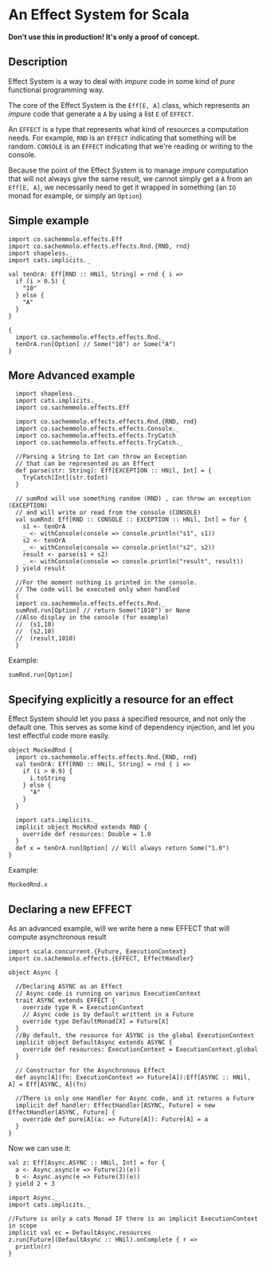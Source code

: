 An Effect System for Scala
==========================

**Don't use this in production! It's only a proof of concept.**
 
Description
-----------

Effect System is a way to deal with _impure_ code in some kind of _pure_ functional programming way.

The core of the Effect System is the `Eff[E, A]` class, which represents an _impure_ code 
that generate a `A` by using a list `E` of `EFFECT`.

An `EFFECT` is a type that represents what kind of resources a computation needs. For example, 
`RND` is an `EFFECT` indicating that something will be random. 
`CONSOLE` is an `EFFECT` indicating that we're reading or writing to the console.
 
Because the point of the Effect System is to manage _impure_ computation that will not always
 give the same result, we cannot simply get a `A` from an `Eff[E, A]`, 
 we necessarily need to get it wrapped in something (an `IO`  monad for example, or simply an `Option`)
 
  
Simple example
--------------

```tut:silent
import co.sachemmolo.effects.Eff
import co.sachemmolo.effects.effects.Rnd.{RND, rnd}
import shapeless._
import cats.implicits._

val tenOrA: Eff[RND :: HNil, String] = rnd { i =>
  if (i > 0.5) {
    "10"
  } else {
    "A"
  }
}

{
  import co.sachemmolo.effects.effects.Rnd._
  tenOrA.run[Option] // Some("10") or Some("A")
}
```

More Advanced example
---------------------

```tut:silent
  import shapeless._
  import cats.implicits._
  import co.sachemmolo.effects.Eff

  import co.sachemmolo.effects.effects.Rnd.{RND, rnd}
  import co.sachemmolo.effects.effects.Console._
  import co.sachemmolo.effects.effects.TryCatch
  import co.sachemmolo.effects.effects.TryCatch._

  //Parsing a String to Int can throw an Exception
  // that can be represented as an Effect
  def parse(str: String): Eff[EXCEPTION :: HNil, Int] = {
    TryCatch[Int](str.toInt)
  }

  // sumRnd will use something random (RND) , can throw an exception (EXCEPTION)
  // and will write or read from the console (CONSOLE)
  val sumRnd: Eff[RND :: CONSOLE :: EXCEPTION :: HNil, Int] = for {
    s1 <- tenOrA
    _ <- withConsole(console => console.println("s1", s1))
    s2 <- tenOrA
    _ <- withConsole(console => console.println("s2", s2))
    result <- parse(s1 + s2)
    _ <- withConsole(console => console.println("result", result))
  } yield result

  //For the moment nothing is printed in the console.
  // The code will be executed only when handled
  {
  import co.sachemmolo.effects.effects.Rnd._
  sumRnd.run[Option] // return Some("1010") or None
  //Also display in the console (for example)
  //  (s1,10)
  //  (s2,10)
  //  (result,1010)
  }
```

Example:
```tut
sumRnd.run[Option]
```

Specifying explicitly a resource for an effect
----------------------------------------------

Effect System should let you pass a specified resource, and not only the default one.
This serves as some kind of dependency injection, and let you test effectful code more easily.

```tut:silent
object MockedRnd {
  import co.sachemmolo.effects.effects.Rnd.{RND, rnd}
  val tenOrA: Eff[RND :: HNil, String] = rnd { i =>
    if (i > 0.9) {
      i.toString
    } else {
      "A"
    }
  }

  import cats.implicits._
  implicit object MockRnd extends RND {
    override def resources: Double = 1.0
  }
  def x = tenOrA.run[Option] // Will always return Some("1.0")
}
```

Example:
```tut
MockedRnd.x
```


Declaring a new EFFECT
----------------------

As an advanced example, will we write here a new EFFECT that will compute asynchronous result

```tut:silent
import scala.concurrent.{Future, ExecutionContext}
import co.sachemmolo.effects.{EFFECT, EffectHandler}

object Async {
   
  //Declaring ASYNC as an Effect
  // Async code is running on various ExecutionContext
  trait ASYNC extends EFFECT {
    override type R = ExecutionContext
    // Async code is by default writtent in a Future
    override type DefaultMonad[X] = Future[X] 
  }
  //By default, the resource for ASYNC is the global ExecutionContext
  implicit object DefaultAsync extends ASYNC {
    override def resources: ExecutionContext = ExecutionContext.global
  }

  // Constructor for the Asynchronous Effect
  def async[A](fn: ExecutionContext => Future[A]):Eff[ASYNC :: HNil, A] = Eff[ASYNC, A](fn)

  //There is only one Handler for Async code, and it returns a Future
  implicit def handler: EffectHandler[ASYNC, Future] = new EffectHandler[ASYNC, Future] {
    override def pure[A](a: => Future[A]): Future[A] = a
  }
}
```

Now we can use it:

```tut:silent
val z: Eff[Async.ASYNC :: HNil, Int] = for {
  a <- Async.async(e => Future(2)(e))
  b <- Async.async(e => Future(3)(e))
} yield 2 + 3

import Async._
import cats.implicits._

//Future is only a cats Monad IF there is an implicit ExecutionContext in scope
implicit val ec = DefaultAsync.resources
z.run[Future](DefaultAsync :: HNil).onComplete { r => 
  println(r)
}
```
 
